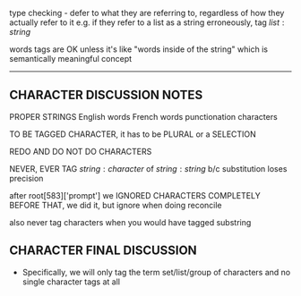 type checking - defer to what they are referring to, regardless of how they actually refer to it
e.g. if they refer to a list as a string erroneously, tag $list:string$ 

words tags are OK unless it's like "words inside of the string" which is semantically meaningful concept 

------
CHARACTER DISCUSSION NOTES
-----
PROPER STRINGS 
English words
French words
punctionation characters 

TO BE TAGGED CHARACTER, it has to be PLURAL or a SELECTION 

REDO AND DO NOT DO CHARACTERS 

NEVER, EVER TAG $string:character$ of $string:string$ b/c substitution loses precision 


after root[583]['prompt'] we IGNORED CHARACTERS COMPLETELY
BEFORE THAT, we did it, but ignore when doing reconcile 

also never tag characters when you would have tagged substring 

CHARACTER FINAL DISCUSSION
------
- Specifically, we will only tag the term set/list/group of characters and no single character tags at all